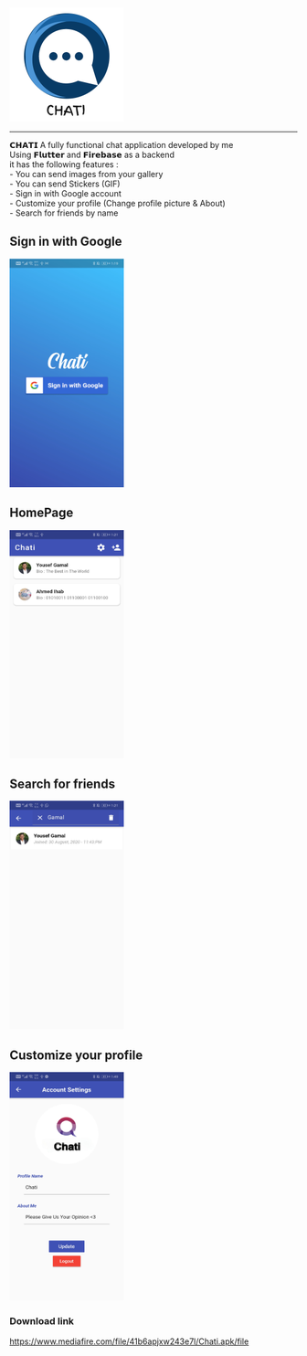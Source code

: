 
<img src="ScreenShots/1.png" class="center">

<hr class="solid">

<p>
  𝗖𝗛𝗔𝗧𝗜 A fully functional chat application developed by me <br>
Using 𝗙𝗹𝘂𝘁𝘁𝗲𝗿 and 𝗙𝗶𝗿𝗲𝗯𝗮𝘀𝗲 as a backend <br>
it has the following features : <br> 
- You can send images from your gallery <br>
- You can send Stickers (GIF) <br>
- Sign in with Google account <br>
- Customize your profile (Change profile picture & About) <br>
- Search for friends by name <br>
  </p>

## Sign in with Google <br> 
<img src="ScreenShots/Screenshot_20210131_011951_com.IhabTech.ChatiApp.jpg" class="center" width="200" height="400">

## HomePage <br> 
<img src="ScreenShots/Screenshot_20210131_012102_com.IhabTech.ChatiApp.jpg" class="center" width="200" height="400">

## Search for friends<br> 
<img src="ScreenShots/Screenshot_20210131_012125_com.IhabTech.ChatiApp.jpg" class="center" width="200" height="400">

## Customize your profile<br> 
<img src="ScreenShots/Screenshot_20210131_014907_com.IhabTech.ChatiApp.jpg" class="center" width="200" height="400">

### Download link
https://www.mediafire.com/file/41b6apjxw243e7l/Chati.apk/file

